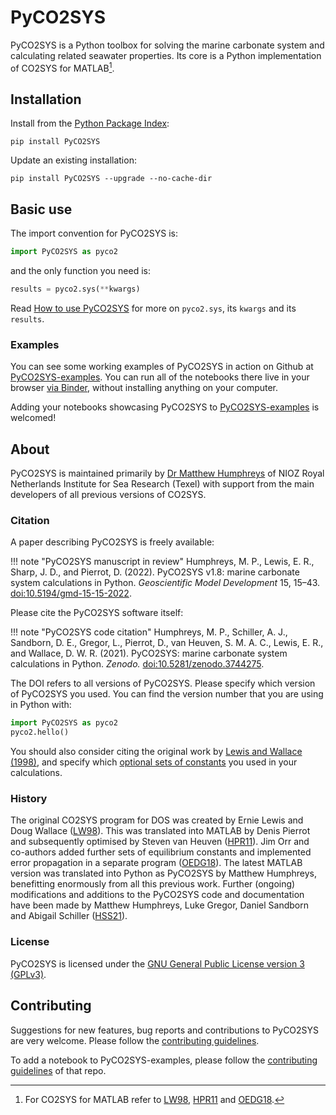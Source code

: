 # PyCO2SYS

PyCO2SYS is a Python toolbox for solving the marine carbonate system and calculating related seawater properties.  Its core is a Python implementation of CO2SYS for MATLAB[^1].

## Installation

Install from the [Python Package Index](https://pypi.org/project/PyCO2SYS/):

    pip install PyCO2SYS

Update an existing installation:

    pip install PyCO2SYS --upgrade --no-cache-dir

## Basic use

The import convention for PyCO2SYS is:

```python
import PyCO2SYS as pyco2
```

and the only function you need is:

```python
results = pyco2.sys(**kwargs)
```

Read [How to use PyCO2SYS](co2sys_nd) for more on `pyco2.sys`, its `kwargs` and its `results`.


### Examples

You can see some working examples of PyCO2SYS in action on Github at [PyCO2SYS-examples](https://github.com/mvdh7/PyCO2SYS-examples).  You can run all of the notebooks there live in your browser [via Binder](https://mybinder.org/v2/gh/mvdh7/PyCO2SYS-examples/master), without installing anything on your computer.

Adding your notebooks showcasing PyCO2SYS to [PyCO2SYS-examples](https://github.com/mvdh7/PyCO2SYS-examples) is welcomed!

## About

PyCO2SYS is maintained primarily by [Dr Matthew Humphreys](https://www.nioz.nl/en/about/organisation/staff/matthew-humphreys) of NIOZ Royal Netherlands Institute for Sea Research (Texel) with support from the main developers of all previous versions of CO2SYS.

### Citation

A paper describing PyCO2SYS is freely available:

!!! note "PyCO2SYS manuscript in review"
    Humphreys, M. P., Lewis, E. R., Sharp, J. D., and Pierrot, D. (2022).  PyCO2SYS v1.8: marine carbonate system calculations in Python.  *Geoscientific Model Development* 15, 15–43.  [doi:10.5194/gmd-15-15-2022](https://doi.org/10.5194/gmd-15-15-2022).

Please cite the PyCO2SYS software itself:

!!! note "PyCO2SYS code citation"
    Humphreys, M. P., Schiller, A. J., Sandborn, D. E., Gregor, L., Pierrot, D., van Heuven, S. M. A. C., Lewis, E. R., and Wallace, D. W. R. (2021).  PyCO2SYS: marine carbonate system calculations in Python.  *Zenodo.*  [doi:10.5281/zenodo.3744275](http://doi.org/10.5281/zenodo.3744275).

The DOI refers to all versions of PyCO2SYS.  Please specify which version of PyCO2SYS you used.  You can find the version number that you are using in Python with:

```python
import PyCO2SYS as pyco2
pyco2.hello()
```

You should also consider citing the original work by [Lewis and Wallace (1998)](refs/#l), and specify which [optional sets of constants](co2sys_nd/#settings) you used in your calculations.

### History

The original CO2SYS program for DOS was created by Ernie Lewis and Doug Wallace ([LW98](refs/#l)).  This was translated into MATLAB by Denis Pierrot and subsequently optimised by Steven van Heuven ([HPR11](refs/#h)).  Jim Orr and co-authors added further sets of equilibrium constants and implemented error propagation in a separate program ([OEDG18](refs/#o)).  The latest MATLAB version was translated into Python as PyCO2SYS by Matthew Humphreys, benefitting enormously from all this previous work.  Further (ongoing) modifications and additions to the PyCO2SYS code and documentation have been made by Matthew Humphreys, Luke Gregor, Daniel Sandborn and Abigail Schiller ([HSS21](refs/#h)).

### License

PyCO2SYS is licensed under the [GNU General Public License version 3 (GPLv3)](https://www.gnu.org/licenses/gpl-3.0.en.html).

## Contributing

Suggestions for new features, bug reports and contributions to PyCO2SYS are very welcome.  Please follow the [contributing guidelines](https://github.com/mvdh7/PyCO2SYS/blob/master/CONTRIBUTING.md).

To add a notebook to PyCO2SYS-examples, please follow the [contributing guidelines](https://github.com/mvdh7/PyCO2SYS-examples#contributing) of that repo.

[^1]: For CO2SYS for MATLAB refer to [LW98](refs/#l), [HPR11](refs/#h) and [OEDG18](refs/#o).

